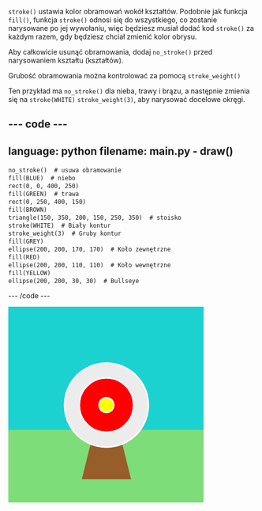 `stroke()` ustawia kolor obramowań wokół kształtów. Podobnie jak funkcja `fill()`, funkcja `stroke()` odnosi się do wszystkiego, co zostanie narysowane po jej wywołaniu, więc będziesz musiał dodać kod `stroke()` za każdym razem, gdy będziesz chciał zmienić kolor obrysu.

Aby całkowicie usunąć obramowania, dodaj `no_stroke()` przed narysowaniem kształtu (kształtów).

Grubość obramowania można kontrolować za pomocą `stroke_weight()`

Ten przykład ma `no_stroke()` dla nieba, trawy i brązu, a następnie zmienia się na `stroke(WHITE)` `stroke_weight(3)`, aby narysować docelowe okręgi.

--- code ---
---
language: python
filename: main.py - draw()
---

    no_stroke()  # usuwa obramowanie
    fill(BLUE)  # niebo
    rect(0, 0, 400, 250)
    fill(GREEN)  # trawa
    rect(0, 250, 400, 150)
    fill(BROWN) 
    triangle(150, 350, 200, 150, 250, 350)  # stoisko
    stroke(WHITE)  # Biały kontur
    stroke_weight(3)  # Gruby kontur
    fill(GREY)
    ellipse(200, 200, 170, 170)  # Koło zewnętrzne
    fill(RED)
    ellipse(200, 200, 110, 110)  # Koło wewnętrzne
    fill(YELLOW)
    ellipse(200, 200, 30, 30)  # Bullseye

--- /code ---

![Scena strzelania z łuku z grubymi białymi obwódkami na okręgach i bez ramek na prostokątach lub trójkątach.](images/outline-circles.png)
